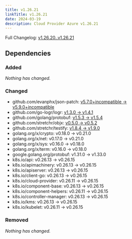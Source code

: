 ```yaml
---
title: v1.26.21
linkTitle: v1.26.21
date: 2024-03-19
description: Cloud Provider Azure v1.26.21
---
```

Full Changelog: [v1.26.20..v1.26.21](https://github.com/kubernetes-sigs/cloud-provider-azure/compare/v1.26.20...v1.26.21)



## Dependencies

### Added
_Nothing has changed._

### Changed
- github.com/evanphx/json-patch: [v5.7.0+incompatible → v5.9.0+incompatible](https://github.com/evanphx/json-patch/compare/v5.7.0...v5.9.0)
- github.com/go-logr/logr: [v1.3.0 → v1.4.1](https://github.com/go-logr/logr/compare/v1.3.0...v1.4.1)
- github.com/golang/protobuf: [v1.5.3 → v1.5.4](https://github.com/golang/protobuf/compare/v1.5.3...v1.5.4)
- github.com/stretchr/objx: [v0.5.0 → v0.5.2](https://github.com/stretchr/objx/compare/v0.5.0...v0.5.2)
- github.com/stretchr/testify: [v1.8.4 → v1.9.0](https://github.com/stretchr/testify/compare/v1.8.4...v1.9.0)
- golang.org/x/crypto: v0.18.0 → v0.21.0
- golang.org/x/net: v0.17.0 → v0.21.0
- golang.org/x/sys: v0.16.0 → v0.18.0
- golang.org/x/term: v0.16.0 → v0.18.0
- google.golang.org/protobuf: v1.31.0 → v1.33.0
- k8s.io/api: v0.26.13 → v0.26.15
- k8s.io/apimachinery: v0.26.13 → v0.26.15
- k8s.io/apiserver: v0.26.13 → v0.26.15
- k8s.io/client-go: v0.26.13 → v0.26.15
- k8s.io/cloud-provider: v0.26.11 → v0.26.15
- k8s.io/component-base: v0.26.13 → v0.26.15
- k8s.io/component-helpers: v0.26.11 → v0.26.15
- k8s.io/controller-manager: v0.26.13 → v0.26.15
- k8s.io/kms: v0.26.13 → v0.26.15
- k8s.io/kubelet: v0.26.11 → v0.26.15

### Removed
_Nothing has changed._
